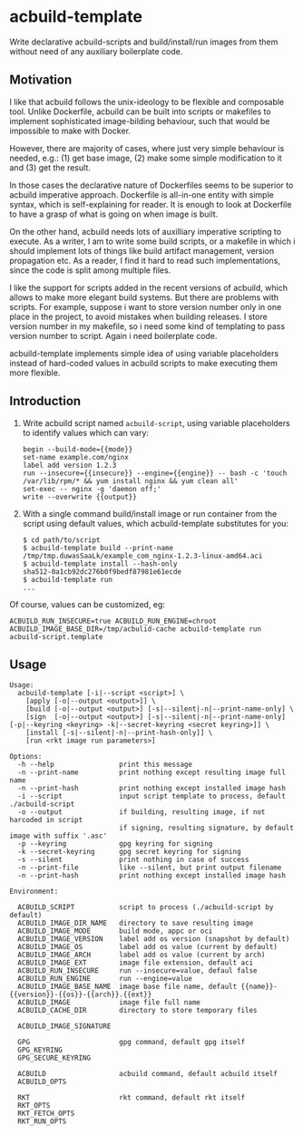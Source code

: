 


acbuild-template
================

Write declarative acbuild-scripts
and build/install/run images from them 
without need of any auxiliary boilerplate code.



Motivation
----------

I like that acbuild follows the unix-ideology to be flexible and composable tool.
Unlike Dockerfile, acbuild can be built into scripts or makefiles 
to implement sophisticated image-bilding behaviour, 
such that would be impossible to make with Docker.

However, there are majority of cases,
where just very simple behaviour is needed, e.g.: 
(1) get base image, (2) make some simple modification to it
and (3) get the result.

In those cases the declarative nature of Dockerfiles
seems to be superior to acbuild imperative approach.
Dockerfile is all-in-one entity with simple syntax,
which is self-explaining for reader.
It is enough to look at Dockerfile to have a 
grasp of what is going on when image is built.

On the other hand, acbuild needs lots of 
auxilliary imperative scripting to execute.
As a writer, I am to write some build scripts, 
or a makefile in which i should implement lots
of things like build artifact management, version propagation etc.
As a reader, I find it hard to read such implementations, 
since the code is split among multiple files.

I like the support for scripts added in the recent versions of acbuild,
which allows to make more elegant build systems.
But there are problems with scripts.
For example, suppose i want to store version number only in one place in the project,
to avoid mistakes when building releases. 
I store version number in my makefile, 
so i need some kind of templating to pass version number to script.
Again i need boilerplate code.

acbuild-template implements simple idea of using 
variable placeholders instead of hard-coded values in acbuild scripts
to make executing them more flexible.



Introduction
------------

1.	Write acbuild script named `acbuild-script`, using variable placeholders to identify values which can vary:

		begin --build-mode={{mode}}
		set-name example.com/nginx
		label add version 1.2.3
		run --insecure={{insecure}} --engine={{engine}} -- bash -c 'touch /var/lib/rpm/* && yum install nginx && yum clean all'
		set-exec -- nginx -g 'daemon off;'
		write --overwrite {{output}}

2.	With a single command build/install image or run container from the script using default values, which acbuild-template substitutes for you:
	
		$ cd path/to/script
		$ acbuild-template build --print-name
		/tmp/tmp.duwasSaaLk/example_com_nginx-1.2.3-linux-amd64.aci
		$ acbuild-template install --hash-only
		sha512-0a1cb92dc276b0f9bedf87981e61ecde
		$ acbuild-template run
		...

Of course, values can be customized, eg: 

	ACBUILD_RUN_INSECURE=true ACBUILD_RUN_ENGINE=chroot ACBUILD_IMAGE_BASE_DIR=/tmp/acbulid-cache acbuild-template run acbuild-script.template



Usage
-----

	Usage:	
	  acbuild-template [-i|--script <script>] \
	    [apply [-o|--output <output>]] \
	    [build [-o|--output <output>] [-s|--silent|-n|--print-name-only] \
	    [sign  [-o|--output <output>] [-s|--silent|-n|--print-name-only] [-p|--keyring <keyring> -k|--secret-keyring <secret keyring>]] \
	    [install [-s|--silent|-n|--print-hash-only]] \
	    [run <rkt image run parameters>]

	Options:
	  -h --help                print this message
	  -n --print-name          print nothing except resulting image full name
	  -n --print-hash          print nothing except installed image hash
	  -i --script              input script template to process, default ./acbuild-script
	  -o --output              if building, resulting image, if not harcoded in script
	                           if signing, resulting signature, by default image with suffix '.asc'
	  -p --keyring             gpg keyring for signing
	  -k --secret-keyring      gpg secret keyring for signing
	  -s --silent              print nothing in case of success
	  -n --print-file          like --silent, but print output filename
	  -n --print-hash          print nothing except installed image hash

	Environment:

	  ACBUILD_SCRIPT           script to process (./acbuild-script by default)
	  ACBUILD_IMAGE_DIR_NAME   directory to save resulting image
	  ACBUILD_IMAGE_MODE       build mode, appc or oci
	  ACBUILD_IMAGE_VERSION    label add os version (snapshot by default)
	  ACBUILD_IMAGE_OS         label add os value (current by default)
	  ACBUILD_IMAGE_ARCH       label add os value (current by arch)
	  ACBUILD_IMAGE_EXT        image file extension, default aci  
	  ACBUILD_RUN_INSECURE     run --insecure=value, defaul false
	  ACBUILD_RUN_ENGINE       run --engine=value
	  ACBUILD_IMAGE_BASE_NAME  image base file name, default {{name}}-{{version}}-{{os}}-{{arch}}.{{ext}}
	  ACBUILD_IMAGE            image file full name
	  ACBUILD_CACHE_DIR        directory to store temporary files
	  
	  ACBUILD_IMAGE_SIGNATURE  

	  GPG                      gpg command, default gpg itself
	  GPG_KEYRING
	  GPG_SECURE_KEYRING

	  ACBUILD                  acbuild command, default acbuild itself
	  ACBUILD_OPTS

	  RKT                      rkt command, default rkt itself
	  RKT_OPTS
	  RKT_FETCH_OPTS
	  RKT_RUN_OPTS

